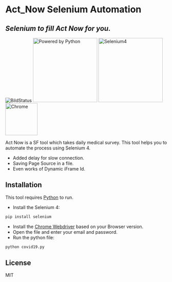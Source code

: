 # Act_Now Selenium Automation


## _Selenium to fill Act Now for you._

<img src="https://travis-ci.org/joemccann/dillinger.svg?branch=master" alt="BildStatus"/> <img src="https://www.python.org/static/community_logos/python-powered-w-200x80.png" alt="Powered by Python" style="width:200px;"/> <img src="https://apphawks.com/wp-content/uploads/2019/05/selenium-webdriver-logo-1.png" alt="Selenium4" style="width:200px;"/><img src="https://www.perl.com/images/spidering-websites-with-headless-chrome-and-selenium/chrome.png" alt="Chrome" style="width:100px;"/>

Act Now is a SF tool which takes daily medical survey. This tool helps you to automate the process using Selenium 4.

- Added delay for slow connection.
- Saving Page Source in a file.
- Even works of Dynamic iFrame Id.

## Installation
This tool requires [Python](https://www.python.org/) to run.

- Install the Selenium 4:
```sh
pip install selenium
```

- Install the [Chrome Webdriver](https://chromedriver.chromium.org/downloads) based on your Browser version.
- Open the file and enter your email and password.
- Run the python file:
```sh
python covid19.py
```

## License
MIT
